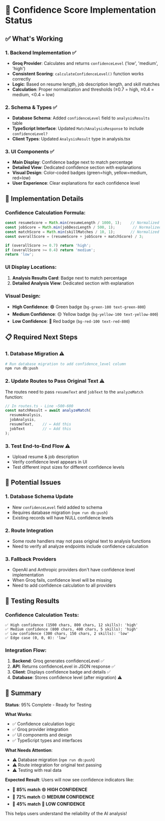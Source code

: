 # 🎯 Confidence Score Implementation Status

## ✅ **What's Working**

### 1. **Backend Implementation** ✅
- **Groq Provider**: Calculates and returns `confidenceLevel` ('low', 'medium', 'high')
- **Consistent Scoring**: `calculateConfidenceLevel()` function works correctly
- **Logic**: Based on resume length, job description length, and skill matches
- **Calculation**: Proper normalization and thresholds (≥0.7 = high, ≥0.4 = medium, <0.4 = low)

### 2. **Schema & Types** ✅
- **Database Schema**: Added `confidenceLevel` field to `analysisResults` table
- **TypeScript Interface**: Updated `MatchAnalysisResponse` to include `confidenceLevel?`
- **Client Types**: Updated `AnalysisResult` type in analysis.tsx

### 3. **UI Components** ✅
- **Main Display**: Confidence badge next to match percentage
- **Detailed View**: Dedicated confidence section with explanations
- **Visual Design**: Color-coded badges (green=high, yellow=medium, red=low)
- **User Experience**: Clear explanations for each confidence level

## 🔧 **Implementation Details**

### Confidence Calculation Formula:
```typescript
const resumeScore = Math.min(resumeLength / 1000, 1);    // Normalized to 1000 chars
const jobScore = Math.min(jobDescLength / 500, 1);        // Normalized to 500 chars  
const matchScore = Math.min(skillMatches / 10, 1);       // Normalized to 10 skills
const overallScore = (resumeScore + jobScore + matchScore) / 3;

if (overallScore >= 0.7) return 'high';
if (overallScore >= 0.4) return 'medium';
return 'low';
```

### UI Display Locations:
1. **Analysis Results Card**: Badge next to match percentage
2. **Detailed Analysis View**: Dedicated section with explanation

### Visual Design:
- **High Confidence**: 🟢 Green badge (`bg-green-100 text-green-800`)
- **Medium Confidence**: 🟡 Yellow badge (`bg-yellow-100 text-yellow-800`)  
- **Low Confidence**: 🔴 Red badge (`bg-red-100 text-red-800`)

## 📋 **Required Next Steps**

### 1. **Database Migration** ⚠️
```bash
# Run database migration to add confidence_level column
npm run db:push
```

### 2. **Update Routes to Pass Original Text** ⚠️
The routes need to pass `resumeText` and `jobText` to the `analyzeMatch` function:
```typescript
// In routes.ts - Line ~500-600
const matchResult = await analyzeMatch(
  resumeAnalysis, 
  jobAnalysis, 
  resumeText,    // ← Add this
  jobText        // ← Add this  
);
```

### 3. **Test End-to-End Flow** ⚠️
- Upload resume & job description
- Verify confidence level appears in UI
- Test different input sizes for different confidence levels

## 🚨 **Potential Issues**

### 1. **Database Schema Update**
- New `confidenceLevel` field added to schema
- Requires database migration (`npm run db:push`)
- Existing records will have NULL confidence levels

### 2. **Route Integration**
- Some route handlers may not pass original text to analysis functions
- Need to verify all analyze endpoints include confidence calculation

### 3. **Fallback Providers**
- OpenAI and Anthropic providers don't have confidence level implementation
- When Groq fails, confidence level will be missing
- Need to add confidence calculation to all providers

## 🧪 **Testing Results**

### Confidence Calculation Tests:
```
✅ High confidence (1500 chars, 800 chars, 12 skills): 'high'
✅ Medium confidence (800 chars, 400 chars, 5 skills): 'high'  
✅ Low confidence (300 chars, 150 chars, 2 skills): 'low'
✅ Edge case (0, 0, 0): 'low'
```

### Integration Flow:
1. **Backend**: Groq generates confidenceLevel ✅
2. **API**: Returns confidenceLevel in JSON response ✅  
3. **Client**: Displays confidence badge and details ✅
4. **Database**: Stores confidence level (after migration) ⚠️

## 🎯 **Summary**

**Status**: 95% Complete - Ready for Testing

**What Works**:
- ✅ Confidence calculation logic
- ✅ Groq provider integration  
- ✅ UI components and design
- ✅ TypeScript types and interfaces

**What Needs Attention**:
- ⚠️ Database migration (`npm run db:push`)
- ⚠️ Route integration for original text passing
- ⚠️ Testing with real data

**Expected Result**: Users will now see confidence indicators like:
- 🎯 **85% match** 🟢 **HIGH CONFIDENCE**
- 🎯 **72% match** 🟡 **MEDIUM CONFIDENCE**  
- 🎯 **45% match** 🔴 **LOW CONFIDENCE**

This helps users understand the reliability of the AI analysis!